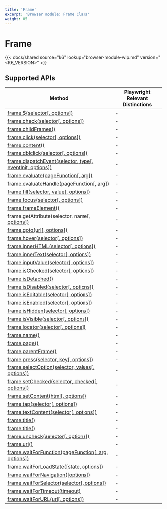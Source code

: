 ```yaml
---
title: 'Frame'
excerpt: 'Browser module: Frame Class'
weight: 05
---
```


# Frame

{{< docs/shared source="k6" lookup="browser-module-wip.md" version="<K6_VERSION>" >}}

## Supported APIs

| Method                                                                                                                                                    | Playwright Relevant Distinctions |
| --------------------------------------------------------------------------------------------------------------------------------------------------------- | -------------------------------- |
| <a href="https://playwright.dev/docs/api/class-frame#frame-query-selector" target="_blank" >frame.$(selector[, options])</a>                              | -                                |
| <a href="https://playwright.dev/docs/api/class-frame#frame-check" target="_blank" >frame.check(selector[, options])</a>                                   | -                                |
| <a href="https://playwright.dev/docs/api/class-frame#frame-child-frames" target="_blank" >frame.childFrames()</a>                                         | -                                |
| <a href="https://playwright.dev/docs/api/class-frame#frame-click" target="_blank" >frame.click(selector[, options])</a>                                   | -                                |
| <a href="https://playwright.dev/docs/api/class-frame#frame-content" target="_blank" >frame.content()</a>                                                  | -                                |
| <a href="https://playwright.dev/docs/api/class-frame#frame-dblclick" target="_blank" >frame.dblclick(selector[, options])</a>                             | -                                |
| <a href="https://playwright.dev/docs/api/class-frame#frame-dispatch-event" target="_blank" >frame.dispatchEvent(selector, type[, eventInit, options])</a> | -                                |
| <a href="https://playwright.dev/docs/api/class-frame#frame-evaluate" target="_blank" >frame.evaluate(pageFunction[, arg])</a>                             | -                                |
| <a href="https://playwright.dev/docs/api/class-frame#frame-evaluate-handle" target="_blank" >frame.evaluateHandle(pageFunction[, arg])</a>                | -                                |
| <a href="https://playwright.dev/docs/api/class-frame#frame-fill" target="_blank" >frame.fill(selector, value[, options])</a>                              | -                                |
| <a href="https://playwright.dev/docs/api/class-frame#frame-focus" target="_blank" >frame.focus(selector[, options])</a>                                   | -                                |
| <a href="https://playwright.dev/docs/api/class-frame#frame-frame-element" target="_blank" >frame.frameElement()</a>                                       | -                                |
| <a href="https://playwright.dev/docs/api/class-frame#frame-get-attribute" target="_blank" >frame.getAttribute(selector, name[, options])</a>              | -                                |
| <a href="https://playwright.dev/docs/api/class-frame#frame-goto" target="_blank" >frame.goto(url[, options])</a>                                          | -                                |
| <a href="https://playwright.dev/docs/api/class-frame#frame-hover" target="_blank" >frame.hover(selector[, options])</a>                                   | -                                |
| <a href="https://playwright.dev/docs/api/class-frame#frame-inner-html" target="_blank" >frame.innerHTML(selector[, options])</a>                          | -                                |
| <a href="https://playwright.dev/docs/api/class-frame#frame-inner-text" target="_blank" >frame.innerText(selector[, options])</a>                          | -                                |
| <a href="https://playwright.dev/docs/api/class-frame#frame-input-value" target="_blank" >frame.inputValue(selector[, options])</a>                        | -                                |
| <a href="https://playwright.dev/docs/api/class-frame#frame-is-checked" target="_blank" >frame.isChecked(selector[, options])</a>                          | -                                |
| <a href="https://playwright.dev/docs/api/class-frame#frame-is-detached" target="_blank" >frame.isDetached()</a>                                           | -                                |
| <a href="https://playwright.dev/docs/api/class-frame#frame-is-disabled" target="_blank" >frame.isDisabled(selector[, options])</a>                        | -                                |
| <a href="https://playwright.dev/docs/api/class-frame#frame-is-editable" target="_blank" >frame.isEditable(selector[, options])</a>                        | -                                |
| <a href="https://playwright.dev/docs/api/class-frame#frame-is-enabled" target="_blank" >frame.isEnabled(selector[, options])</a>                          | -                                |
| <a href="https://playwright.dev/docs/api/class-frame#frame-is-hidden" target="_blank" >frame.isHidden(selector[, options])</a>                            | -                                |
| <a href="https://playwright.dev/docs/api/class-frame#frame-is-visible" target="_blank" >frame.isVisible(selector[, options])</a>                          | -                                |
| <a href="https://playwright.dev/docs/api/class-frame#frame-locator" target="_blank" >frame.locator(selector[, options])</a>                               | -                                |
| <a href="https://playwright.dev/docs/api/class-frame#frame-name" target="_blank" >frame.name()</a>                                                        | -                                |
| <a href="https://playwright.dev/docs/api/class-frame#frame-page" target="_blank" >frame.page()</a>                                                        | -                                |
| <a href="https://playwright.dev/docs/api/class-frame#frame-parent-frame" target="_blank" >frame.parentFrame()</a>                                         | -                                |
| <a href="https://playwright.dev/docs/api/class-frame#frame-press" target="_blank" >frame.press(selector, key[, options])</a>                              | -                                |
| <a href="https://playwright.dev/docs/api/class-frame#frame-select-option" target="_blank" >frame.selectOption(selector, values[, options])</a>            | -                                |
| <a href="https://playwright.dev/docs/api/class-frame#frame-set-checked" target="_blank" >frame.setChecked(selector, checked[, options])</a>               | -                                |
| <a href="https://playwright.dev/docs/api/class-frame#frame-set-content" target="_blank" >frame.setContent(html[, options])</a>                            | -                                |
| <a href="https://playwright.dev/docs/api/class-frame#frame-tap" target="_blank" >frame.tap(selector[, options])</a>                                       | -                                |
| <a href="https://playwright.dev/docs/api/class-frame#frame-text-content" target="_blank" >frame.textContent(selector[, options])</a>                      | -                                |
| <a href="https://playwright.dev/docs/api/class-frame#frame-title" target="_blank" >frame.title()</a>                                                      | -                                |
| <a href="https://playwright.dev/docs/api/class-frame#frame-type" target="_blank" >frame.title()</a>                                                       | -                                |
| <a href="https://playwright.dev/docs/api/class-frame#frame-uncheck" target="_blank" >frame.uncheck(selector[, options])</a>                               | -                                |
| <a href="https://playwright.dev/docs/api/class-frame#frame-url" target="_blank" >frame.url()</a>                                                          | -                                |
| <a href="https://playwright.dev/docs/api/class-frame#frame-wait-for-function" target="_blank" >frame.waitForFunction(pageFunction[, arg, options])</a>    | -                                |
| <a href="https://playwright.dev/docs/api/class-frame#frame-wait-for-load-state" target="_blank" >frame.waitForLoadState([state, options])</a>             | -                                |
| <a href="https://playwright.dev/docs/api/class-frame#frame-wait-for-navigation" target="_blank" >frame.waitForNavigation([options])</a>                   | -                                |
| <a href="https://playwright.dev/docs/api/class-frame#frame-wait-for-selector" target="_blank" >frame.waitForSelector(selector[, options])</a>             | -                                |
| <a href="https://playwright.dev/docs/api/class-frame#frame-wait-for-timeout" target="_blank" >frame.waitForTimeout(timeout)</a>                           | -                                |
| <a href="https://playwright.dev/docs/api/class-frame#frame-wait-for-url" target="_blank" >frame.waitForURL(url[, options])</a>                            | -                                |
